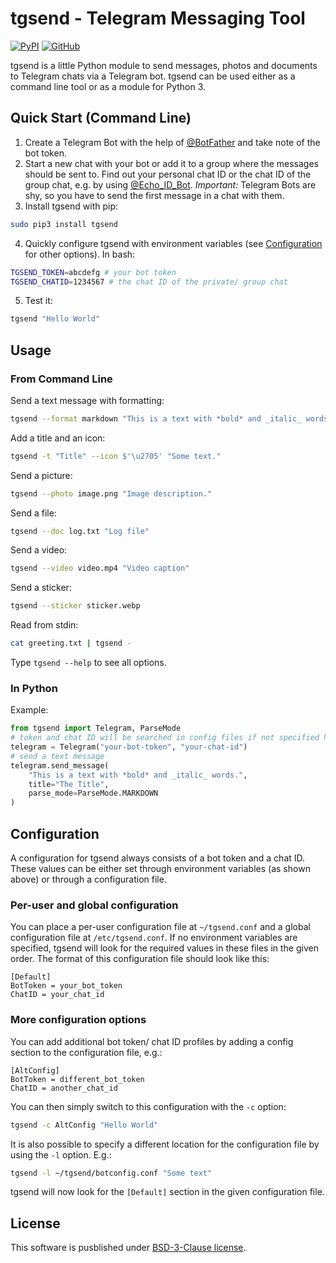 # tgsend - Telegram Messaging Tool

[![PyPI](https://img.shields.io/pypi/v/tgsend.svg)](https://pypi.org/project/tgsend/)
[![GitHub](https://img.shields.io/github/license/alxnull/tgsend.svg)](https://github.com/alxnull/tgsend/blob/master/LICENSE.txt)

tgsend is a little Python module to send messages, photos and documents to Telegram chats via a Telegram bot. tgsend can be used either as a command line tool or as a module for Python 3.

## Quick Start (Command Line)

1. Create a Telegram Bot with the help of [@BotFather](https://t.me/BotFather) and take note of the bot token.
2. Start a new chat with your bot or add it to a group where the messages should be sent to.
Find out your personal chat ID or the chat ID of the group chat, e.g. by using [@Echo_ID_Bot](https://t.me/Echo_ID_Bot).
_Important:_ Telegram Bots are shy, so you have to send the first message in a chat with them.
3. Install tgsend with pip:
```bash
sudo pip3 install tgsend
```
4. Quickly configure tgsend with environment variables (see [Configuration](#configuration) for other options). In bash:
```bash
TGSEND_TOKEN=abcdefg # your bot token
TGSEND_CHATID=1234567 # the chat ID of the private/ group chat
```
5. Test it:
```bash
tgsend "Hello World"
```

## Usage

### From Command Line

Send a text message with formatting:
```bash
tgsend --format markdown "This is a text with *bold* and _italic_ words."
```

Add a title and an icon:
```bash
tgsend -t "Title" --icon $'\u2705' "Some text."
```

Send a picture:
```bash
tgsend --photo image.png "Image description."
```

Send a file:
```bash
tgsend --doc log.txt "Log file"
```

Send a video:
```bash
tgsend --video video.mp4 "Video caption"
```

Send a sticker:
```bash
tgsend --sticker sticker.webp
```

Read from stdin:
```bash
cat greeting.txt | tgsend -
```

Type `tgsend --help` to see all options.

### In Python
Example:
```python
from tgsend import Telegram, ParseMode
# token and chat ID will be searched in config files if not specified here
telegram = Telegram("your-bot-token", "your-chat-id")
# send a text message
telegram.send_message(
    "This is a text with *bold* and _italic_ words.",
    title="The Title",
    parse_mode=ParseMode.MARKDOWN
)
```

## Configuration

A configuration for tgsend always consists of a bot token and a chat ID.
These values can be either set through environment variables (as shown above) or through a configuration file.

### Per-user and global configuration

You can place a per-user configuration file at `~/tgsend.conf` and a global configuration file at `/etc/tgsend.conf`.
If no environment variables are specified, tgsend will look for the required values in these files in the given order.
The format of this configuration file should look like this:
```
[Default]
BotToken = your_bot_token
ChatID = your_chat_id
```

### More configuration options

You can add additional bot token/ chat ID profiles by adding a config section to the configuration file, e.g.:
```
[AltConfig]
BotToken = different_bot_token
ChatID = another_chat_id
```
You can then simply switch to this configuration with the `-c` option:
```bash
tgsend -c AltConfig "Hello World"
```

It is also possible to specify a different location for the configuration file by using the `-l` option. E.g.:
```bash
tgsend -l ~/tgsend/botconfig.conf "Some text"
```
tgsend will now look for the `[Default]` section in the given configuration file.

## License

This software is pusblished under [BSD-3-Clause license](https://github.com/alxnull/tgsend/blob/master/LICENSE.txt).
